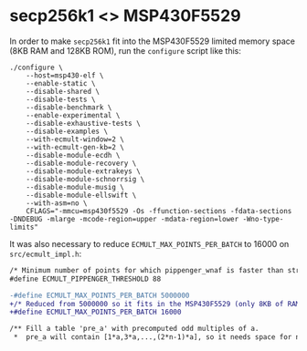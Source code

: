 # secp256k1 <> MSP430F5529

In order to make `secp256k1` fit into the MSP430F5529 limited memory space (8KB RAM and 128KB ROM), run the `configure` script like this:

```shell
./configure \
    --host=msp430-elf \
    --enable-static \
    --disable-shared \
    --disable-tests \
    --disable-benchmark \
    --enable-experimental \
    --disable-exhaustive-tests \
    --disable-examples \
    --with-ecmult-window=2 \
    --with-ecmult-gen-kb=2 \
    --disable-module-ecdh \
    --disable-module-recovery \
    --disable-module-extrakeys \
    --disable-module-schnorrsig \
    --disable-module-musig \
    --disable-module-ellswift \
    --with-asm=no \
    CFLAGS="-mmcu=msp430f5529 -Os -ffunction-sections -fdata-sections -DNDEBUG -mlarge -mcode-region=upper -mdata-region=lower -Wno-type-limits"
```

It was also necessary to reduce `ECMULT_MAX_POINTS_PER_BATCH` to 16000 on `src/ecmult_impl.h`:
```diff
/* Minimum number of points for which pippenger_wnaf is faster than strauss wnaf */
#define ECMULT_PIPPENGER_THRESHOLD 88

-#define ECMULT_MAX_POINTS_PER_BATCH 5000000
+/* Reduced from 5000000 so it fits in the MSP430F5529 (only 8KB of RAM) */
+#define ECMULT_MAX_POINTS_PER_BATCH 16000

/** Fill a table 'pre_a' with precomputed odd multiples of a.
 *  pre_a will contain [1*a,3*a,...,(2*n-1)*a], so it needs space for n group elements.
```

